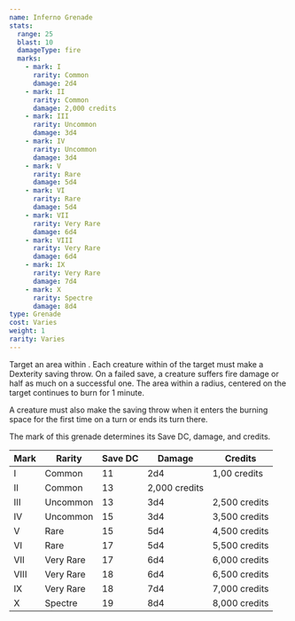 ```yaml
---
name: Inferno Grenade
stats:
  range: 25
  blast: 10
  damageType: fire
  marks:
    - mark: I
      rarity: Common
      damage: 2d4
    - mark: II
      rarity: Common
      damage: 2,000 credits
    - mark: III
      rarity: Uncommon
      damage: 3d4
    - mark: IV
      rarity: Uncommon
      damage: 3d4
    - mark: V
      rarity: Rare
      damage: 5d4
    - mark: VI
      rarity: Rare
      damage: 5d4
    - mark: VII
      rarity: Very Rare
      damage: 6d4
    - mark: VIII
      rarity: Very Rare
      damage: 6d4
    - mark: IX
      rarity: Very Rare
      damage: 7d4
    - mark: X
      rarity: Spectre
      damage: 8d4
type: Grenade
cost: Varies
weight: 1
rarity: Varies
---
```

Target an area within <me-distance length="25" />. Each creature within <me-distance length="10" /> of the target must make a Dexterity saving throw.
On a failed save, a creature suffers fire damage or half as much on a successful one. The area within a <me-distance length="10" adj /> radius, centered on the target
continues to burn for 1 minute.

A creature must also make the saving throw when it enters the burning space for the first time on a turn or ends its turn there.

The mark of this grenade determines its Save DC, damage, and credits.

Mark|Rarity|Save DC|Damage|Credits
---|---|---|---|---
I|Common|11|2d4|1,00 credits
II|Common|13|2,000 credits
III|Uncommon|13|3d4|2,500 credits
IV|Uncommon|15|3d4|3,500 credits
V|Rare|15|5d4|4,500 credits
VI|Rare|17|5d4|5,500 credits
VII|Very Rare|17|6d4|6,000 credits
VIII|Very Rare|18|6d4|6,500 credits
IX|Very Rare|18|7d4|7,000 credits
X|Spectre|19|8d4|8,000 credits
